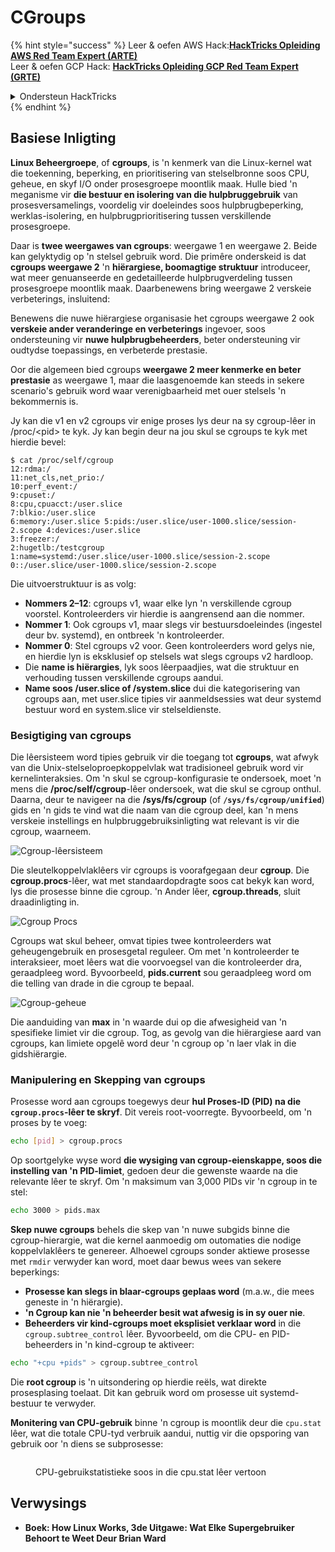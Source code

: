 # CGroups

{% hint style="success" %}
Leer & oefen AWS Hack:<img src="/.gitbook/assets/arte.png" alt="" data-size="line">[**HackTricks Opleiding AWS Red Team Expert (ARTE)**](https://training.hacktricks.xyz/courses/arte)<img src="/.gitbook/assets/arte.png" alt="" data-size="line">\
Leer & oefen GCP Hack: <img src="/.gitbook/assets/grte.png" alt="" data-size="line">[**HackTricks Opleiding GCP Red Team Expert (GRTE)**<img src="/.gitbook/assets/grte.png" alt="" data-size="line">](https://training.hacktricks.xyz/courses/grte)

<details>

<summary>Ondersteun HackTricks</summary>

* Kontroleer die [**inskrywingsplanne**](https://github.com/sponsors/carlospolop)!
* **Sluit aan by die** 💬 [**Discord-groep**](https://discord.gg/hRep4RUj7f) of die [**telegram-groep**](https://t.me/peass) of **volg** ons op **Twitter** 🐦 [**@hacktricks\_live**](https://twitter.com/hacktricks\_live)**.**
* **Deel hacktruuks deur PR's in te dien by die** [**HackTricks**](https://github.com/carlospolop/hacktricks) en [**HackTricks Cloud**](https://github.com/carlospolop/hacktricks-cloud) github-opslag.

</details>
{% endhint %}

## Basiese Inligting

**Linux Beheergroepe**, of **cgroups**, is 'n kenmerk van die Linux-kernel wat die toekenning, beperking, en prioritisering van stelselbronne soos CPU, geheue, en skyf I/O onder prosesgroepe moontlik maak. Hulle bied 'n meganisme vir **die bestuur en isolering van die hulpbruggebruik** van prosesversamelings, voordelig vir doeleindes soos hulpbrugbeperking, werklas-isolering, en hulpbrugprioritisering tussen verskillende prosesgroepe.

Daar is **twee weergawes van cgroups**: weergawe 1 en weergawe 2. Beide kan gelyktydig op 'n stelsel gebruik word. Die primêre onderskeid is dat **cgroups weergawe 2** 'n **hiërargiese, boomagtige struktuur** introduceer, wat meer genuanseerde en gedetailleerde hulpbrugverdeling tussen prosesgroepe moontlik maak. Daarbenewens bring weergawe 2 verskeie verbeterings, insluitend:

Benewens die nuwe hiërargiese organisasie het cgroups weergawe 2 ook **verskeie ander veranderinge en verbeterings** ingevoer, soos ondersteuning vir **nuwe hulpbrugbeheerders**, beter ondersteuning vir oudtydse toepassings, en verbeterde prestasie.

Oor die algemeen bied cgroups **weergawe 2 meer kenmerke en beter prestasie** as weergawe 1, maar die laasgenoemde kan steeds in sekere scenario's gebruik word waar verenigbaarheid met ouer stelsels 'n bekommernis is.

Jy kan die v1 en v2 cgroups vir enige proses lys deur na sy cgroup-lêer in /proc/\<pid> te kyk. Jy kan begin deur na jou skul se cgroups te kyk met hierdie bevel:
```shell-session
$ cat /proc/self/cgroup
12:rdma:/
11:net_cls,net_prio:/
10:perf_event:/
9:cpuset:/
8:cpu,cpuacct:/user.slice
7:blkio:/user.slice
6:memory:/user.slice 5:pids:/user.slice/user-1000.slice/session-2.scope 4:devices:/user.slice
3:freezer:/
2:hugetlb:/testcgroup
1:name=systemd:/user.slice/user-1000.slice/session-2.scope
0::/user.slice/user-1000.slice/session-2.scope
```
Die uitvoerstruktuur is as volg:

* **Nommers 2–12**: cgroups v1, waar elke lyn 'n verskillende cgroup voorstel. Kontroleerders vir hierdie is aangrensend aan die nommer.
* **Nommer 1**: Ook cgroups v1, maar slegs vir bestuursdoeleindes (ingestel deur bv. systemd), en ontbreek 'n kontroleerder.
* **Nommer 0**: Stel cgroups v2 voor. Geen kontroleerders word gelys nie, en hierdie lyn is eksklusief op stelsels wat slegs cgroups v2 hardloop.
* Die **name is hiërargies**, lyk soos lêerpaadjies, wat die struktuur en verhouding tussen verskillende cgroups aandui.
* **Name soos /user.slice of /system.slice** dui die kategorisering van cgroups aan, met user.slice tipies vir aanmeldsessies wat deur systemd bestuur word en system.slice vir stelseldienste.

### Besigtiging van cgroups

Die lêersisteem word tipies gebruik vir die toegang tot **cgroups**, wat afwyk van die Unix-stelseloproepkoppelvlak wat tradisioneel gebruik word vir kernelinteraksies. Om 'n skul se cgroup-konfigurasie te ondersoek, moet 'n mens die **/proc/self/cgroup**-lêer ondersoek, wat die skul se cgroup onthul. Daarna, deur te navigeer na die **/sys/fs/cgroup** (of **`/sys/fs/cgroup/unified`**) gids en 'n gids te vind wat die naam van die cgroup deel, kan 'n mens verskeie instellings en hulpbruggebruiksinligting wat relevant is vir die cgroup, waarneem.

![Cgroup-lêersisteem](<../../../.gitbook/assets/image (1128).png>)

Die sleutelkoppelvlaklêers vir cgroups is voorafgegaan deur **cgroup**. Die **cgroup.procs**-lêer, wat met standaardopdragte soos cat bekyk kan word, lys die prosesse binne die cgroup. 'n Ander lêer, **cgroup.threads**, sluit draadinligting in.

![Cgroup Procs](<../../../.gitbook/assets/image (281).png>)

Cgroups wat skul beheer, omvat tipies twee kontroleerders wat geheugengebruik en prosesgetal reguleer. Om met 'n kontroleerder te interaksieer, moet lêers wat die voorvoegsel van die kontroleerder dra, geraadpleeg word. Byvoorbeeld, **pids.current** sou geraadpleeg word om die telling van drade in die cgroup te bepaal.

![Cgroup-geheue](<../../../.gitbook/assets/image (677).png>)

Die aanduiding van **max** in 'n waarde dui op die afwesigheid van 'n spesifieke limiet vir die cgroup. Tog, as gevolg van die hiërargiese aard van cgroups, kan limiete opgelê word deur 'n cgroup op 'n laer vlak in die gidshiërargie.

### Manipulering en Skepping van cgroups

Prosesse word aan cgroups toegewys deur **hul Proses-ID (PID) na die `cgroup.procs`-lêer te skryf**. Dit vereis root-voorregte. Byvoorbeeld, om 'n proses by te voeg:
```bash
echo [pid] > cgroup.procs
```
Op soortgelyke wyse word **die wysiging van cgroup-eienskappe, soos die instelling van 'n PID-limiet**, gedoen deur die gewenste waarde na die relevante lêer te skryf. Om 'n maksimum van 3,000 PIDs vir 'n cgroup in te stel:
```bash
echo 3000 > pids.max
```
**Skep nuwe cgroups** behels die skep van 'n nuwe subgids binne die cgroup-hierargie, wat die kernel aanmoedig om outomaties die nodige koppelvlaklêers te genereer. Alhoewel cgroups sonder aktiewe prosesse met `rmdir` verwyder kan word, moet daar bewus wees van sekere beperkings:

- **Prosesse kan slegs in blaar-cgroups geplaas word** (m.a.w., die mees geneste in 'n hiërargie).
- **'n Cgroup kan nie 'n beheerder besit wat afwesig is in sy ouer nie**.
- **Beheerders vir kind-cgroups moet eksplisiet verklaar word** in die `cgroup.subtree_control` lêer. Byvoorbeeld, om die CPU- en PID-beheerders in 'n kind-cgroup te aktiveer:
```bash
echo "+cpu +pids" > cgroup.subtree_control
```
Die **root cgroup** is 'n uitsondering op hierdie reëls, wat direkte prosesplasing toelaat. Dit kan gebruik word om prosesse uit systemd-bestuur te verwyder.

**Monitering van CPU-gebruik** binne 'n cgroup is moontlik deur die `cpu.stat` lêer, wat die totale CPU-tyd verbruik aandui, nuttig vir die opsporing van gebruik oor 'n diens se subprosesse:

<figure><img src="../../../.gitbook/assets/image (908).png" alt=""><figcaption><p>CPU-gebruikstatistieke soos in die cpu.stat lêer vertoon</p></figcaption></figure>

## Verwysings

* **Boek: How Linux Works, 3de Uitgawe: Wat Elke Supergebruiker Behoort te Weet Deur Brian Ward**
